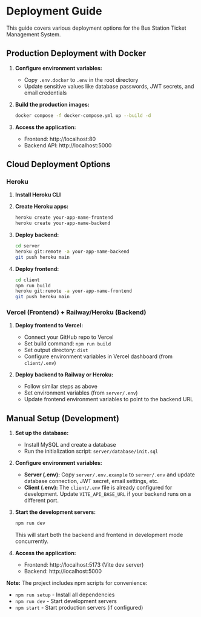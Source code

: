 # Deployment Guide

This guide covers various deployment options for the Bus Station Ticket Management System.

## Production Deployment with Docker

1. **Configure environment variables:**

    - Copy `.env.docker` to `.env` in the root directory
    - Update sensitive values like database passwords, JWT secrets, and email credentials

2. **Build the production images:**

    ```bash
    docker compose -f docker-compose.yml up --build -d
    ```

3. **Access the application:**
    - Frontend: http://localhost:80
    - Backend API: http://localhost:5000

## Cloud Deployment Options

### Heroku

1. **Install Heroku CLI**
2. **Create Heroku apps:**

    ```bash
    heroku create your-app-name-frontend
    heroku create your-app-name-backend
    ```

3. **Deploy backend:**

    ```bash
    cd server
    heroku git:remote -a your-app-name-backend
    git push heroku main
    ```

4. **Deploy frontend:**
    ```bash
    cd client
    npm run build
    heroku git:remote -a your-app-name-frontend
    git push heroku main
    ```

### Vercel (Frontend) + Railway/Heroku (Backend)

1. **Deploy frontend to Vercel:**

    - Connect your GitHub repo to Vercel
    - Set build command: `npm run build`
    - Set output directory: `dist`
    - Configure environment variables in Vercel dashboard (from `client/.env`)

2. **Deploy backend to Railway or Heroku:**
    - Follow similar steps as above
    - Set environment variables (from `server/.env`)
    - Update frontend environment variables to point to the backend URL

## Manual Setup (Development)

1. **Set up the database:**

    - Install MySQL and create a database
    - Run the initialization script: `server/database/init.sql`

2. **Configure environment variables:**

    - **Server (.env):** Copy `server/.env.example` to `server/.env` and update database connection, JWT secret, email settings, etc.
    - **Client (.env):** The `client/.env` file is already configured for development. Update `VITE_API_BASE_URL` if your backend runs on a different port.

3. **Start the development servers:**

    ```bash
    npm run dev
    ```

    This will start both the backend and frontend in development mode concurrently.

4. **Access the application:**
    - Frontend: http://localhost:5173 (Vite dev server)
    - Backend: http://localhost:5000

**Note:** The project includes npm scripts for convenience:

-   `npm run setup` - Install all dependencies
-   `npm run dev` - Start development servers
-   `npm start` - Start production servers (if configured)